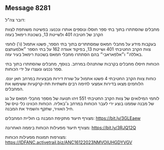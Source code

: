 ## Message 8281

דובר צה"ל:

מחבלים שהסתתרו בתוך בתי ספר חוסלו ונוספים אותרו ונכנעו: בפשיטה משותפת לצוות הקרב של חטיבה 401 ולשייטת 13, בשכונת רימאל בעזה

בעקבות מידע על מחבלי חמאס שמסתתרים בתוך בתי הספר, פשטו אתמול (ו') לוחמי צוות הקרב החטיבתי 401 ושייטת 13, בפיקוד אוגדה 162 על בתי הספר ״אלמעתצם באללה״ ו״אלפאראבי״ בהם הסתתרו מחבלי חמאס בשכונת רימאל בעיר עזה. 

הכוחות חיסלו מחבלים בקרבות שהתנהלו במרחב. בנוסף, מחבלים שהסתתרו בתוך בתי ספר נכנעו ונעצרו על ידי הכוחות.

כוחות צוות הקרב החטיבתי 4 פשטו אתמול על שורת דירות מבצעיות במרחב חאן יונס. הלוחמים מצאו בדירות אמצעי לחימה רבים ותשתיות תת-קרקעיות ששימשו את המחבלים.

לוחמי המילואים של צוות הקרב החטיבתי 551 זיהו תנועה של מספר מחבלי חמאס על גג של מבנה שממנו בוצע ירי לעבר הכוחות במרחב ג׳באליה. הכוחות הכווינו כלי טיס של חיל האוויר, שתקף והשמיד את המבנה.

מצורף תיעוד מתקיפת המבנה בו חוליית המחבלים: https://bit.ly/3GLEaew

מצורף תיעוד מפעילות הכוחות ביממה האחרונה: https://bit.ly/3RJQ12Q

מצורפות תמונות מפעילות הכוחות: https://IDFANC.activetrail.biz/ANC16122023NMVOIUHGDYVGV

